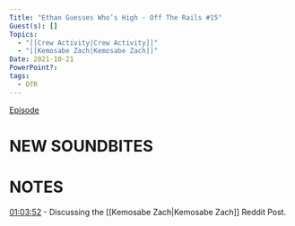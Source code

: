```yaml
---
Title: "Ethan Guesses Who’s High - Off The Rails #15"
Guest(s): []
Topics:
  - "[[Crew Activity|Crew Activity]]"
  - "[[Kemosabe Zach|Kemosabe Zach]]"
Date: 2021-10-21
PowerPoint?: 
tags:
  - OTR
---
```


[Episode](https://youtu.be/A2sQZ8G_h3U)
# NEW SOUNDBITES
# NOTES
[01:03:52](https://youtu.be/A2sQZ8G_h3U?t=3832) - Discussing the [[Kemosabe Zach|Kemosabe Zach]] Reddit Post.

